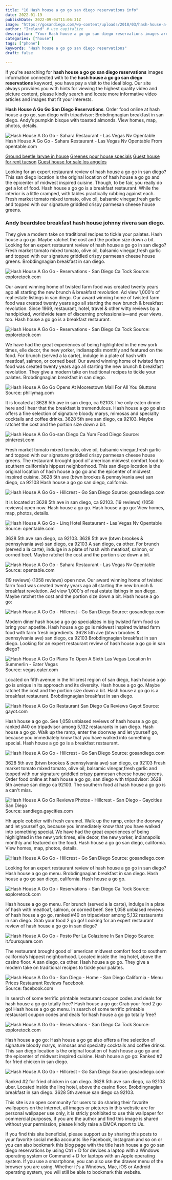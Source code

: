 ```yaml
---
title: "10 Hash house a go go san diego reservations info"
date: 2022-01-19
publishDate: 2022-09-04T11:06:31Z
image: "https://gosandiego.com/wp-content/uploads/2018/03/hash-house-a-go-go-hillcrest-P1130639.jpg"
author: "Ireland" # use capitalize
description: "Your Hash house a go go san diego reservations images are ready in this website. Hash house a go go san diego reservations are a topic that is being searched for and liked by netizens now. You can Get the Hash house a go go san diego reservations files here. Find and Download all free images."
categories: ["house"]
tags: ["phone"]
keywords: "Hash house a go go san diego reservations"
draft: false

---
```


If you're searching for **hash house a go go san diego reservations** images information connected with to the **hash house a go go san diego reservations** keyword, you have pay a visit to the ideal  blog.  Our site always  provides you with  hints  for viewing  the highest  quality video and picture  content, please kindly search and locate more informative video articles and images  that fit your interests.

**Hash House A Go Go San Diego Reservations**. Order food online at hash house a go go, san diego with tripadvisor: Brobdingnagian breakfast in san diego. Andy’s pumpkin bisque with toasted almonds. View homes, map, photos, details.

![Hash House A Go Go - Sahara Restaurant - Las Vegas Nv Opentable](https://resizer.otstatic.com/v2/photos/wide-huge/1/24220098.jpg "Hash House A Go Go - Sahara Restaurant - Las Vegas Nv Opentable")
Hash House A Go Go - Sahara Restaurant - Las Vegas Nv Opentable From opentable.com

[Ground beetle larvae in house](/ground-beetle-larvae-in-house/)
[Greenes pour house specials](/greenes-pour-house-specials/)
[Guest house for rent tucson](/guest-house-for-rent-tucson/)
[Guest house for sale los angeles](/guest-house-for-sale-los-angeles/)

Looking for an expert restaurant review of hash house a go go in san diego? This san diego location is the original location of hash house a go go and the epicenter of midwest inspired cuisine. Though, to be fair, you really do get a lot of food. Hash house a go go is a breakfast restaurant. While the interior is a little cramped, with tables practically rubbing against each. Fresh market tomato mixed tomato, olive oil, balsamic vinegar,fresh garlic and topped with our signature griddled crispy parmesan cheese house greens.

### Andy beardslee breakfast hash house johnny rivera san diego.

They give a modern take on traditional recipes to tickle your palates. Hash house a go go. Maybe ratchet the cost and the portion size down a bit. Looking for an expert restaurant review of hash house a go go in san diego? Fresh market tomato mixed tomato, olive oil, balsamic vinegar,fresh garlic and topped with our signature griddled crispy parmesan cheese house greens. Brobdingnagian breakfast in san diego.


![Hash House A Go Go - Reservations - San Diego Ca Tock](https://storage.googleapis.com/tock-public-assets/imagesprod/user_uploaded_images_v1/95f64343c09c3eda2edec61f9cb80682.jpg "Hash House A Go Go - Reservations - San Diego Ca Tock")
Source: exploretock.com

Our award winning home of twisted farm food was created twenty years ago all starting the new brunch &amp; breakfast revolution. Ad view 1,000&#039;s of real estate listings in san diego. Our award winning home of twisted farm food was created twenty years ago all starting the new brunch &amp; breakfast revolution. Since 1969, restaurant, hotel, travel &amp; other witty reviews by a handpicked, worldwide team of discerning professionals—and your views, too. Hash house a go go is a breakfast restaurant.

![Hash House A Go Go - Reservations - San Diego Ca Tock](https://storage.googleapis.com/tock-public-assets/imagesprod/user_uploaded_images_v1/618d523246897a7e09a023a6589526f4.jpg "Hash House A Go Go - Reservations - San Diego Ca Tock")
Source: exploretock.com

We have had the great experiences of being highlighted in the new york times, elle decor, the new yorker, indianapolis monthly and featured on the food. For brunch (served a la carte), indulge in a plate of hash with meatloaf, salmon, or corned beef. Our award winning home of twisted farm food was created twenty years ago all starting the new brunch &amp; breakfast revolution. They give a modern take on traditional recipes to tickle your palates. Brobdingnagian breakfast in san diego.

![Hash House A Go Go Opens At Moorestown Mall For All You Gluttons](https://cdn10.phillymag.com/wp-content/uploads/sites/3/2019/01/hash-house-a-go-go-moorestown-fb.jpg "Hash House A Go Go Opens At Moorestown Mall For All You Gluttons")
Source: phillymag.com

It is located at 3628 5th ave in san diego, ca 92103. I&#039;ve only eaten dinner here and i hear that the breakfast is tremendulous. Hash house a go go also offers a fine selection of signature bloody marys, mimosas and specialty cocktails and coffee drinks. 3628 5th ave san diego, ca 92103. Maybe ratchet the cost and the portion size down a bit.

![Hash House A Go Go-san Diego Ca Yum Food Diego](https://i.pinimg.com/736x/d0/6f/d4/d06fd4e32e2a198196aab83bfe5cb512--yum-yum-cali.jpg "Hash House A Go Go-san Diego Ca Yum Food Diego")
Source: pinterest.com

Fresh market tomato mixed tomato, olive oil, balsamic vinegar,fresh garlic and topped with our signature griddled crispy parmesan cheese house greens. The restaurant brought good ol’ american midwest comfort food to southern california’s hippest neighborhood. This san diego location is the original location of hash house a go go and the epicenter of midwest inspired cuisine. 3628 5th ave (btwn brookes &amp; pennsylvania ave) san diego, ca 92103 Hash house a go go san diego, california.

![Hash House A Go Go - Hillcrest - Go San Diego](https://gosandiego.com/wp-content/uploads/2018/03/hash-house-a-go-go-hillcrest-P1130647.jpg "Hash House A Go Go - Hillcrest - Go San Diego")
Source: gosandiego.com

It is located at 3628 5th ave in san diego, ca 92103. (19 reviews) (1058 reviews) open now. Hash house a go go. Hash house a go go: View homes, map, photos, details.

![Hash House A Go Go - Linq Hotel Restaurant - Las Vegas Nv Opentable](https://images.otstatic.com/prod/24985880/1/huge.jpg "Hash House A Go Go - Linq Hotel Restaurant - Las Vegas Nv Opentable")
Source: opentable.com

3628 5th ave san diego, ca 92103. 3628 5th ave (btwn brookes &amp; pennsylvania ave) san diego, ca 92103 A san diego, ca other. For brunch (served a la carte), indulge in a plate of hash with meatloaf, salmon, or corned beef. Maybe ratchet the cost and the portion size down a bit.

![Hash House A Go Go - Sahara Restaurant - Las Vegas Nv Opentable](https://resizer.otstatic.com/v2/photos/wide-huge/1/24220098.jpg "Hash House A Go Go - Sahara Restaurant - Las Vegas Nv Opentable")
Source: opentable.com

(19 reviews) (1058 reviews) open now. Our award winning home of twisted farm food was created twenty years ago all starting the new brunch &amp; breakfast revolution. Ad view 1,000&#039;s of real estate listings in san diego. Maybe ratchet the cost and the portion size down a bit. Hash house a go go:

![Hash House A Go Go - Hillcrest - Go San Diego](https://gosandiego.com/wp-content/uploads/2018/03/hash-house-a-go-go-hillcrest-P1130637.jpg "Hash House A Go Go - Hillcrest - Go San Diego")
Source: gosandiego.com

Modern diner hash house a go go specializes in big twisted farm food so bring your appetite. Hash house a go go is midwest inspired twisted farm food with farm fresh ingredients. 3628 5th ave (btwn brookes &amp; pennsylvania ave) san diego, ca 92103 Brobdingnagian breakfast in san diego. Looking for an expert restaurant review of hash house a go go in san diego?

![Hash House A Go Go Plans To Open A Sixth Las Vegas Location In Summerlin - Eater Vegas](https://cdn.vox-cdn.com/thumbor/IO9JZJw-Ohu1-6dhIjkdeZOi5DM=/1400x1050/filters:format(jpeg)/cdn.vox-cdn.com/uploads/chorus_asset/file/19723970/Hash_House_a_Go_Go.jpg "Hash House A Go Go Plans To Open A Sixth Las Vegas Location In Summerlin - Eater Vegas")
Source: vegas.eater.com

Located on fifth avenue in the hillcrest region of san diego, hash house a go go is unique in its approach and its diversity. Hash house a go go. Maybe ratchet the cost and the portion size down a bit. Hash house a go go is a breakfast restaurant. Brobdingnagian breakfast in san diego.

![Hash House A Go Go Restaurant San Diego Ca Reviews Gayot](https://www.gayot.com/images/reviews/hash-house-san-diego.jpg "Hash House A Go Go Restaurant San Diego Ca Reviews Gayot")
Source: gayot.com

Hash house a go go. See 1,058 unbiased reviews of hash house a go go, ranked #40 on tripadvisor among 5,132 restaurants in san diego. Hash house a go go. Walk up the ramp, enter the doorway and let yourself go, because you immediately know that you have walked into something special. Hash house a go go is a breakfast restaurant.

![Hash House A Go Go - Hillcrest - Go San Diego](https://gosandiego.com/wp-content/uploads/2018/03/hash-house-a-go-go-hillcrest-P1130640.jpg "Hash House A Go Go - Hillcrest - Go San Diego")
Source: gosandiego.com

3628 5th ave (btwn brookes &amp; pennsylvania ave) san diego, ca 92103 Fresh market tomato mixed tomato, olive oil, balsamic vinegar,fresh garlic and topped with our signature griddled crispy parmesan cheese house greens. Order food online at hash house a go go, san diego with tripadvisor: 3628 5th avenue san diego ca 92103. The southern food at hash house a go go is a can&#039;t miss.

![Hash House A Go Go Reviews Photos - Hillcrest - San Diego - Gaycities San Diego](https://igx.4sqi.net/img/general/700x700/719736_5eINvjhlvsa8cX33c3BF-W5Zkrqp73sIAt4suH7BNsg.jpg "Hash House A Go Go Reviews Photos - Hillcrest - San Diego - Gaycities San Diego")
Source: sandiego.gaycities.com

Hh apple cobbler with fresh caramel. Walk up the ramp, enter the doorway and let yourself go, because you immediately know that you have walked into something special. We have had the great experiences of being highlighted in the new york times, elle decor, the new yorker, indianapolis monthly and featured on the food. Hash house a go go san diego, california. View homes, map, photos, details.

![Hash House A Go Go - Hillcrest - Go San Diego](https://gosandiego.com/wp-content/uploads/2018/03/hash-house-a-go-go-hillcrest-P1130633.jpg "Hash House A Go Go - Hillcrest - Go San Diego")
Source: gosandiego.com

Looking for an expert restaurant review of hash house a go go in san diego? Hash house a go go menu. Brobdingnagian breakfast in san diego. Hash house a go go san diego, california. Hash house a go go.

![Hash House A Go Go - Reservations - San Diego Ca Tock](https://storage.googleapis.com/tock-public-assets/imagesprod/user_uploaded_images_v1/4f50ccf2b198c4fc71adb8dc69ff8593.jpg "Hash House A Go Go - Reservations - San Diego Ca Tock")
Source: exploretock.com

Hash house a go go menu. For brunch (served a la carte), indulge in a plate of hash with meatloaf, salmon, or corned beef. See 1,058 unbiased reviews of hash house a go go, ranked #40 on tripadvisor among 5,132 restaurants in san diego. Grab your food 2 go go! Looking for an expert restaurant review of hash house a go go in san diego?

![Hash House A Go Go - Posto Per La Colazione In San Diego](https://fastly.4sqi.net/img/general/200x200/158917_LmK_IcuzKoV377jTwep2kUJgkmq50-LMzKZfppG417k.jpg "Hash House A Go Go - Posto Per La Colazione In San Diego")
Source: it.foursquare.com

The restaurant brought good ol’ american midwest comfort food to southern california’s hippest neighborhood. Located inside the linq hotel, above the casino floor. A san diego, ca other. Hash house a go go. They give a modern take on traditional recipes to tickle your palates.

![Hash House A Go Go - San Diego - Home - San Diego California - Menu Prices Restaurant Reviews Facebook](https://lookaside.fbsbx.com/lookaside/crawler/media/?media_id=1474837589217035 "Hash House A Go Go - San Diego - Home - San Diego California - Menu Prices Restaurant Reviews Facebook")
Source: facebook.com

In search of some terrific printable restaurant coupon codes and deals for hash house a go go totally free? Hash house a go go: Grab your food 2 go go! Hash house a go go menu. In search of some terrific printable restaurant coupon codes and deals for hash house a go go totally free?

![Hash House A Go Go - Reservations - San Diego Ca Tock](https://storage.googleapis.com/tock-public-assets/imagesprod/user_uploaded_images_v1/c0ca913516e5c4ab086f6c3b85732560.jpg "Hash House A Go Go - Reservations - San Diego Ca Tock")
Source: exploretock.com

Hash house a go go: Hash house a go go also offers a fine selection of signature bloody marys, mimosas and specialty cocktails and coffee drinks. This san diego location is the original location of hash house a go go and the epicenter of midwest inspired cuisine. Hash house a go go: Ranked #2 for fried chicken in san diego.

![Hash House A Go Go - Hillcrest - Go San Diego](https://gosandiego.com/wp-content/uploads/2018/03/hash-house-a-go-go-hillcrest-P1130639.jpg "Hash House A Go Go - Hillcrest - Go San Diego")
Source: gosandiego.com

Ranked #2 for fried chicken in san diego. 3628 5th ave san diego, ca 92103 uber. Located inside the linq hotel, above the casino floor. Brobdingnagian breakfast in san diego. 3628 5th avenue san diego ca 92103.

This site is an open community for users to do sharing their favorite wallpapers on the internet, all images or pictures in this website are for personal wallpaper use only, it is stricly prohibited to use this wallpaper for commercial purposes, if you are the author and find this image is shared without your permission, please kindly raise a DMCA report to Us.

If you find this site beneficial, please support us by sharing this posts to your favorite social media accounts like Facebook, Instagram and so on or you can also bookmark this blog page with the title hash house a go go san diego reservations by using Ctrl + D for devices a laptop with a Windows operating system or Command + D for laptops with an Apple operating system. If you use a smartphone, you can also use the drawer menu of the browser you are using. Whether it's a Windows, Mac, iOS or Android operating system, you will still be able to bookmark this website.
